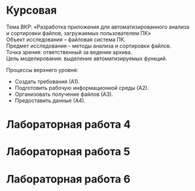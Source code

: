 # Курсовая    
Тема ВКР: «Разработка приложения для автоматизированного анализа и
сортировки файлов, загружаемых пользователем ПК»  
Объект исследования – файловая система ПК.    
Предмет исследования – методы анализа и сортировки файлов.    
Точка зрения: ответственный за ведение архива.    
Цель моделирования: выделение автоматизируемых функций.   

Процессы верхнего уровня:   
* Создать требования (А1).
* Подготовить рабочую информационной среды (А2).    
* Организовать получение файлов (А3).   
* Предоставить данные (А4).   

# Лабораторная работа 4
# Лабораторная работа 5
# Лабораторная работа 6
